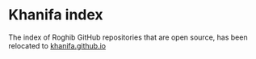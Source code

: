 # Khanifa index
The index of Roghib GitHub repositories that are open source,
has been relocated to <a href="https://khanifa.github.io">khanifa.github.io</a>
